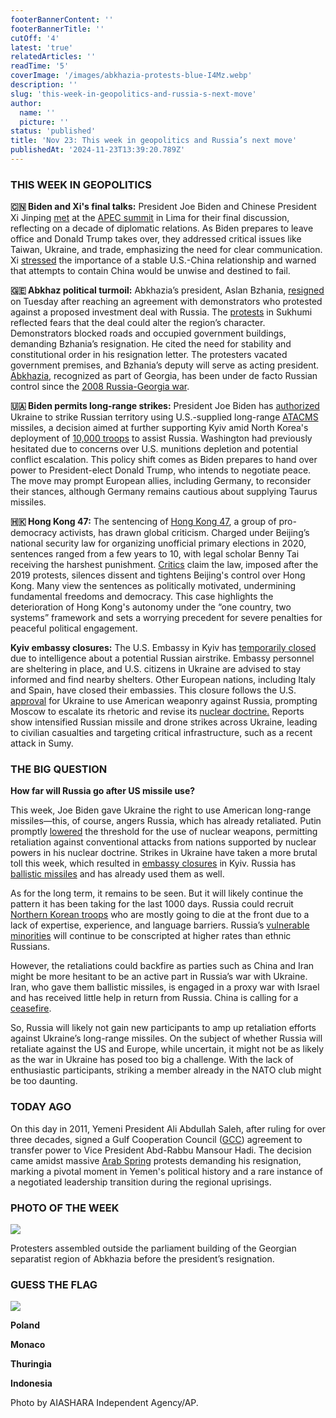 ```yaml
---
footerBannerContent: ''
footerBannerTitle: ''
cutOff: '4'
latest: 'true'
relatedArticles: ''
readTime: '5'
coverImage: '/images/abkhazia-protests-blue-I4Mz.webp'
description: ''
slug: 'this-week-in-geopolitics-and-russia-s-next-move'
author:
  name: ''
  picture: ''
status: 'published'
title: 'Nov 23: This week in geopolitics and Russia’s next move'
publishedAt: '2024-11-23T13:39:20.789Z'
---
```


### THIS WEEK IN GEOPOLITICS

**🇨🇳 Biden and Xi's final talks:** President Joe Biden and Chinese President Xi Jinping [met](https://edition.cnn.com/2024/11/16/politics/joe-biden-xi-jinping-donald-trump/index.html) at the [APEC summit](https://apnews.com/article/peru-apec-biden-xi-china-trump-trade-c9883061b53ab82f5630a3bd6fcf87fa) in Lima for their final discussion, reflecting on a decade of diplomatic relations. As Biden prepares to leave office and Donald Trump takes over, they addressed critical issues like Taiwan, Ukraine, and trade, emphasizing the need for clear communication. Xi [stressed](https://www.bbc.com/news/articles/cx2l4dn802lo) the importance of a stable U.S.-China relationship and warned that attempts to contain China would be unwise and destined to fail.

**🇬🇪 Abkhaz political turmoil:** Abkhazia’s president, Aslan Bzhania, [resigned](https://www.france24.com/en/europe/20241119-abkhazia-moscow-president-protesters) on Tuesday after reaching an agreement with demonstrators who protested against a proposed investment deal with Russia. The [protests](https://www.france24.com/en/europe/20241115-protesters-in-georgia-s-breakaway-region-abkhazia-storm-parliament-over-russian-investment-measure) in Sukhumi reflected fears that the deal could alter the region’s character. Demonstrators blocked roads and occupied government buildings, demanding Bzhania’s resignation. He cited the need for stability and constitutional order in his resignation letter. The protesters vacated government premises, and Bzhania’s deputy will serve as acting president. [Abkhazia](https://www.bbc.com/news/world-europe-18175030), recognized as part of Georgia, has been under de facto Russian control since the [2008 Russia-Georgia war](https://edition.cnn.com/2014/03/13/world/europe/2008-georgia-russia-conflict/index.html).

**🇺🇦 Biden permits long-range strikes:** President Joe Biden has [authorized](https://www.france24.com/en/americas/20241117-us-for-the-first-time-authorises-ukraine-s-use-of-long-range-missiles-inside-russia) Ukraine to strike Russian territory using U.S.-supplied long-range [ATACMS](https://www.theguardian.com/world/2024/nov/18/atacms-missiles-what-are-they-why-they-important-for-ukraine) missiles, a decision aimed at further supporting Kyiv amid North Korea's deployment of [10,000 troops](https://www.theguardian.com/world/2024/oct/29/russia-north-korean-troops-ukraine-war) to assist Russia. Washington had previously hesitated due to concerns over U.S. munitions depletion and potential conflict escalation. This policy shift comes as Biden prepares to hand over power to President-elect Donald Trump, who intends to negotiate peace. The move may prompt European allies, including Germany, to reconsider their stances, although Germany remains cautious about supplying Taurus missiles.

**🇭🇰 Hong Kong 47:** The sentencing of [Hong Kong 47](https://www.aljazeera.com/news/2024/11/19/hong-kong-democracy-activists-jailed-who-are-they-whats-the-case-about), a group of pro-democracy activists, has drawn global criticism. Charged under Beijing’s national security law for organizing unofficial primary elections in 2020, sentences ranged from a few years to 10, with legal scholar Benny Tai receiving the harshest punishment. [Critics](https://www.theguardian.com/world/2024/nov/19/international-outrage-sentencing-pro-democracy-activists-hong-kong) claim the law, imposed after the 2019 protests, silences dissent and tightens Beijing's control over Hong Kong. Many view the sentences as politically motivated, undermining fundamental freedoms and democracy. This case highlights the deterioration of Hong Kong's autonomy under the “one country, two systems” framework and sets a worrying precedent for severe penalties for peaceful political engagement.

**Kyiv embassy closures:** The U.S. Embassy in Kyiv has [temporarily closed](https://www.newsweek.com/us-embassy-kyiv-closes-attack-threat-russia-ukraine-war-latest-1988714) due to intelligence about a potential Russian airstrike. Embassy personnel are sheltering in place, and U.S. citizens in Ukraine are advised to stay informed and find nearby shelters. Other European nations, including Italy and Spain, have closed their embassies. This closure follows the U.S. [approval](https://www.france24.com/en/europe/20241119-us-approval-for-ukraine-missile-strikes-into-russia-is-a-slim-lifeline-for-kyiv-1) for Ukraine to use American weaponry against Russia, prompting Moscow to escalate its rhetoric and revise its [nuclear doctrine.](https://www.bbc.com/news/articles/cj4v0rey0jzo) Reports show intensified Russian missile and drone strikes across Ukraine, leading to civilian casualties and targeting critical infrastructure, such as a recent attack in Sumy.

### THE BIG QUESTION

**How far will Russia go after US missile use?**

This week, Joe Biden gave Ukraine the right to use American long-range missiles—this, of course, angers Russia, which has already retaliated. Putin promptly [lowered](https://apnews.com/article/russia-nuclear-doctrine-putin-91f20e0c9b0f9e5eaa3ed97c35789898) the threshold for the use of nuclear weapons, permitting retaliation against conventional attacks from nations supported by nuclear powers in his nuclear doctrine. Strikes in Ukraine have taken a more brutal toll this week, which resulted in [embassy closures](https://www.newsweek.com/us-embassy-kyiv-closes-attack-threat-russia-ukraine-war-latest-1988714) in Kyiv. Russia has [ballistic missiles](https://www.cbsnews.com/news/russia-ukraine-war-missiles-kyiv-claims-icbm-dnipro-after-atacams-strike/) and has already used them as well. 

As for the long term, it remains to be seen. But it will likely continue the pattern it has been taking for the last 1000 days. Russia could recruit [Northern Korean troops](https://www.theguardian.com/world/2024/nov/08/ukrainians-ready-for-north-korean-troops-russia-war) who are mostly going to die at the front due to a lack of expertise, experience, and language barriers. Russia’s [vulnerable minorities](https://www.pbs.org/newshour/show/russias-ethnic-minorities-disproportionately-conscripted-to-fight-the-war-in-ukraine) will continue to be conscripted at higher rates than ethnic Russians. 

However, the retaliations could backfire as parties such as China and Iran might be more hesitant to be an active part in Russia’s war with Ukraine. Iran, who gave them ballistic missiles, is engaged in a proxy war with Israel and has received little help in return from Russia. China is calling for a [ceasefire](https://www.ndtv.com/world-news/ukraine-russia-war-early-ceasefire-chinas-peace-call-for-ukraine-after-us-okays-strikes-on-russia-7046543). 

So, Russia will likely not gain new participants to amp up retaliation efforts against Ukraine’s long-range missiles. On the subject of whether Russia will retaliate against the US and Europe, while uncertain, it might not be as likely as the war in Ukraine has posed too big a challenge. With the lack of enthusiastic participants, striking a member already in the NATO club might be too daunting. 

### TODAY AGO

On this day in 2011, Yemeni President Ali Abdullah Saleh, after ruling for over three decades, signed a Gulf Cooperation Council ([GCC](https://www.britannica.com/topic/Gulf-Cooperation-Council)) agreement to transfer power to Vice President Abd-Rabbu Mansour Hadi. The decision came amidst massive [Arab Spring](https://www.britannica.com/event/Arab-Spring) protests demanding his resignation, marking a pivotal moment in Yemen's political history and a rare instance of a negotiated leadership transition during the regional uprisings.

### PHOTO OF THE WEEK

![](/images/abkhazia-protests-new-cxND.png)

Protesters assembled outside the parliament building of the Georgian separatist region of Abkhazia before the president’s resignation.

### GUESS THE FLAG

![](/images/indonesia-flag-M4Nj.webp)

**Poland**

**Monaco**

**Thuringia**

**Indonesia**

Photo by AIASHARA Independent Agency/AP.